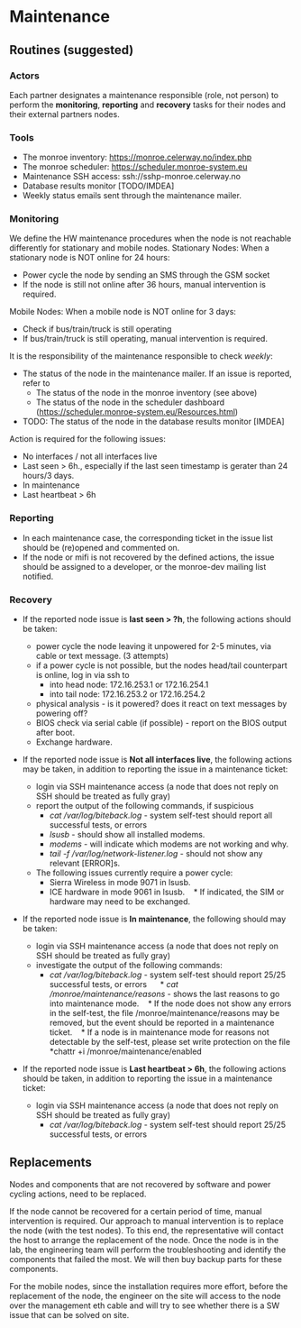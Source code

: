 # Maintenance

## Routines (suggested)

### Actors

Each partner designates a maintenance responsible (role, not person) to perform the **monitoring**, **reporting** and **recovery** tasks for their nodes and their external partners nodes.

### Tools

  * The monroe inventory: https://monroe.celerway.no/index.php
  * The monroe scheduler: https://scheduler.monroe-system.eu
  * Maintenance SSH access: ssh://sshp-monroe.celerway.no
  * Database results monitor [TODO/IMDEA]
  * Weekly status emails sent through the maintenance mailer.

### Monitoring

We define the HW maintenance procedures when the node is not reachable differently for stationary and
mobile nodes.
Stationary Nodes: When a stationary node is NOT online for 24 hours:

  * Power cycle the node by sending an SMS through the GSM socket
  * If the node is still not online after 36 hours, manual intervention is required.

Mobile Nodes: When a mobile node is NOT online for 3 days:

  * Check if bus/train/truck is still operating
  * If bus/train/truck is still operating, manual intervention is required.

It is the responsibility of the maintenance responsible to check *weekly*:

  * The status of the node in the maintenance mailer. If an issue is reported, refer to
    * The status of the node in the monroe inventory (see above)
    * The status of the node in the scheduler dashboard (https://scheduler.monroe-system.eu/Resources.html)
  * TODO: The status of the node in the database results monitor [IMDEA]

Action is required for the following issues:

  * No interfaces / not all interfaces live
  * Last seen > 6h., especially if the last seen timestamp is gerater than 24 hours/3 days.
  * In maintenance
  * Last heartbeat > 6h

### Reporting

  * In each maintenance case, the corresponding ticket in the issue list should be (re)opened and commented on.
  * If the node or mifi is not recovered by the defined actions, the issue should be assigned to a developer, or the monroe-dev mailing list notified.

### Recovery

  * If the reported node issue is **last seen > ?h**, the following actions should be taken:
    * power cycle the node leaving it unpowered for 2-5 minutes, via cable or text message. (3 attempts)
    * if a power cycle is not possible, but the nodes head/tail counterpart is online, log in via ssh to 
      * into head node: 172.16.253.1 or 172.16.254.1
      * into tail node: 172.16.253.2 or 172.16.254.2
    * physical analysis - is it powered? does it react on text messages by powering off?
    * BIOS check via serial cable (if possible) - report on the BIOS output after boot.
    * Exchange hardware.

  * If the reported node issue is **Not all interfaces live**, the following actions may be taken, in addition to reporting the issue in a maintenance ticket:
    * login via SSH maintenance access (a node that does not reply on SSH should be treated as fully gray)
    * report the output of the following commands, if suspicious
      * *cat /var/log/biteback.log* - system self-test should report all successful tests, or errors
      * *lsusb* - should show all installed modems.
      * *modems* - will indicate which modems are not working and why.
      * *tail -f /var/log/network-listener.log* - should not show any relevant [ERROR]s.
    * The following issues currently require a power cycle:
      * Sierra Wireless in mode 9071 in lsusb.
      * ICE hardware in mode 9061 in lsusb.
    * If indicated, the SIM or hardware may need to be exchanged.

  * If the reported node issue is **In maintenance**, the following should may be taken:
    * login via SSH maintenance access (a node that does not reply on SSH should be treated as fully gray)
    * investigate the output of the following commands:
      * *cat /var/log/biteback.log* - system self-test should report 25/25 successful tests, or errors
      * *cat /monroe/maintenance/reasons* - shows the last reasons to go into maintenance mode.
    * If the node does not show any errors in the self-test, the file /monroe/maintenance/reasons may be removed, but the event should be reported in a maintenance ticket.
    * If a node is in maintenance mode for reasons not detectable by the self-test, please set write protection on the file *chattr +i /monroe/maintenance/enabled

  * If the reported node issue is **Last heartbeat > 6h**, the following actions should be taken, in addition to reporting the issue in a maintenance ticket:
    * login via SSH maintenance access (a node that does not reply on SSH should be treated as fully gray)
      * *cat /var/log/biteback.log* - system self-test should report 25/25 successful tests, or errors

## Replacements

Nodes and components that are not recovered by software and power cycling actions, need to be replaced.

If the node cannot be recovered for a certain period of time, manual intervention is
required. Our approach to manual intervention is to replace the node (with the test nodes). To this end, the
representative will contact the host to arrange the replacement of the node. Once the node is in the lab, the
engineering team will perform the troubleshooting and identify the components that failed the most. We
will then buy backup parts for these components.

For the mobile nodes, since the installation requires more effort, before the replacement of the node, the
engineer on the site will access to the node over the management eth cable and will try to see whether there
is a SW issue that can be solved on site.
